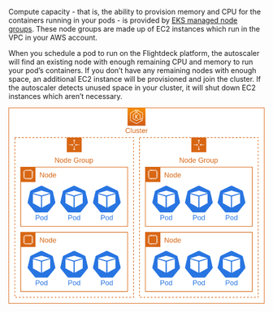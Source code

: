 Compute capacity - that is, the ability to provision memory and CPU for
the containers running in your pods - is provided by [EKS managed node
groups](https://docs.aws.amazon.com/eks/latest/userguide/managed-node-groups.html).
These node groups are made up of EC2 instances which run in the VPC in
your AWS account.

When you schedule a pod to run on the Flightdeck platform, the
autoscaler will find an existing node with enough remaining CPU and
memory to run your pod’s containers. If you don’t have any remaining
nodes with enough space, an additional EC2 instance will be provisioned
and join the cluster. If the autoscaler detects unused space in your
cluster, it will shut down EC2 instances which aren’t necessary.

![Node Groups](./node-groups.png)
